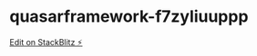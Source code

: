 # quasarframework-f7zyliuuppp

[Edit on StackBlitz ⚡️](https://stackblitz.com/edit/quasarframework-tg8cyy)